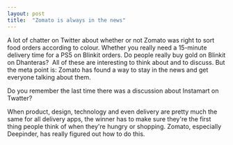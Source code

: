 ```yaml
---
layout: post
title:  "Zomato is always in the news"
---
```


A lot of chatter on Twitter about whether or not Zomato was right to sort food orders according to colour. Whether you really need a 15-minute delivery time for a PS5 on Blinkit orders. Do people really buy gold on Blinkit on Dhanteras?  All of these are interesting to think about and to discuss. But the meta point is: Zomato has found a way to stay in the news and get everyone talking about them.

Do you remember the last time there was a discussion about Instamart on Twatter?

When product, design, technology and even delivery are pretty much the same for all delivery apps, the winner has to make sure they're the first thing people think of when they're hungry or shopping. Zomato, especially Deepinder, has really figured out how to do this.
